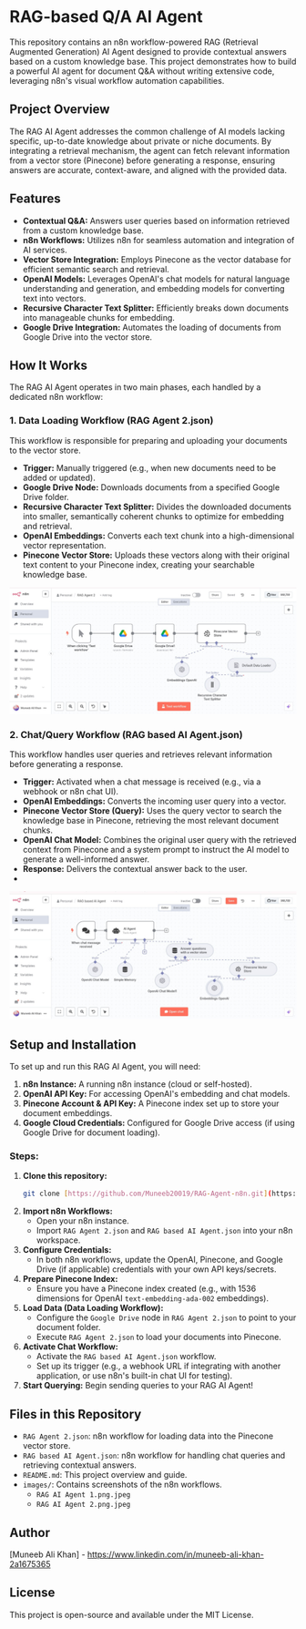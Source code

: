 # RAG-based Q/A AI Agent

This repository contains an n8n workflow-powered RAG (Retrieval Augmented Generation) AI Agent designed to provide contextual answers based on a custom knowledge base. This project demonstrates how to build a powerful AI agent for document Q&A without writing extensive code, leveraging n8n's visual workflow automation capabilities.

## Project Overview

The RAG AI Agent addresses the common challenge of AI models lacking specific, up-to-date knowledge about private or niche documents. By integrating a retrieval mechanism, the agent can fetch relevant information from a vector store (Pinecone) before generating a response, ensuring answers are accurate, context-aware, and aligned with the provided data.

## Features

* **Contextual Q&A:** Answers user queries based on information retrieved from a custom knowledge base.
* **n8n Workflows:** Utilizes n8n for seamless automation and integration of AI services.
* **Vector Store Integration:** Employs Pinecone as the vector database for efficient semantic search and retrieval.
* **OpenAI Models:** Leverages OpenAI's chat models for natural language understanding and generation, and embedding models for converting text into vectors.
* **Recursive Character Text Splitter:** Efficiently breaks down documents into manageable chunks for embedding.
* **Google Drive Integration:** Automates the loading of documents from Google Drive into the vector store.

## How It Works

The RAG AI Agent operates in two main phases, each handled by a dedicated n8n workflow:

### 1. Data Loading Workflow (RAG Agent 2.json)

This workflow is responsible for preparing and uploading your documents to the vector store.

* **Trigger:** Manually triggered (e.g., when new documents need to be added or updated).
* **Google Drive Node:** Downloads documents from a specified Google Drive folder.
* **Recursive Character Text Splitter:** Divides the downloaded documents into smaller, semantically coherent chunks to optimize for embedding and retrieval.
* **OpenAI Embeddings:** Converts each text chunk into a high-dimensional vector representation.
* **Pinecone Vector Store:** Uploads these vectors along with their original text content to your Pinecone index, creating your searchable knowledge base.

![Chat/Query Workflow](images/RAG%20AI%20Agent%201.png.jpeg)

### 2. Chat/Query Workflow (RAG based AI Agent.json)

This workflow handles user queries and retrieves relevant information before generating a response.

* **Trigger:** Activated when a chat message is received (e.g., via a webhook or n8n chat UI).
* **OpenAI Embeddings:** Converts the incoming user query into a vector.
* **Pinecone Vector Store (Query):** Uses the query vector to search the knowledge base in Pinecone, retrieving the most relevant document chunks.
* **OpenAI Chat Model:** Combines the original user query with the retrieved context from Pinecone and a system prompt to instruct the AI model to generate a well-informed answer.
* **Response:** Delivers the contextual answer back to the user.
* 
![Data Loading Workflow](images/RAG%20AI%20Agent%202.png.jpeg)

## Setup and Installation

To set up and run this RAG AI Agent, you will need:

1.  **n8n Instance:** A running n8n instance (cloud or self-hosted).
2.  **OpenAI API Key:** For accessing OpenAI's embedding and chat models.
3.  **Pinecone Account & API Key:** A Pinecone index set up to store your document embeddings.
4.  **Google Cloud Credentials:** Configured for Google Drive access (if using Google Drive for document loading).

### Steps:

1.  **Clone this repository:**
    ```bash
    git clone [https://github.com/Muneeb20019/RAG-Agent-n8n.git](https://github.com/Muneeb20019/RAG-Agent-n8n.git)
    ```
2.  **Import n8n Workflows:**
    * Open your n8n instance.
    * Import `RAG Agent 2.json` and `RAG based AI Agent.json` into your n8n workspace.
3.  **Configure Credentials:**
    * In both n8n workflows, update the OpenAI, Pinecone, and Google Drive (if applicable) credentials with your own API keys/secrets.
4.  **Prepare Pinecone Index:**
    * Ensure you have a Pinecone index created (e.g., with 1536 dimensions for OpenAI `text-embedding-ada-002` embeddings).
5.  **Load Data (Data Loading Workflow):**
    * Configure the `Google Drive` node in `RAG Agent 2.json` to point to your document folder.
    * Execute `RAG Agent 2.json` to load your documents into Pinecone.
6.  **Activate Chat Workflow:**
    * Activate the `RAG based AI Agent.json` workflow.
    * Set up its trigger (e.g., a webhook URL if integrating with another application, or use n8n's built-in chat UI for testing).
7.  **Start Querying:** Begin sending queries to your RAG AI Agent!

## Files in this Repository

* `RAG Agent 2.json`: n8n workflow for loading data into the Pinecone vector store.
* `RAG based AI Agent.json`: n8n workflow for handling chat queries and retrieving contextual answers.
* `README.md`: This project overview and guide.
* `images/`: Contains screenshots of the n8n workflows.
    * `RAG AI Agent 1.png.jpeg`
    * `RAG AI Agent 2.png.jpeg`

## Author

[Muneeb Ali Khan] -  https://www.linkedin.com/in/muneeb-ali-khan-2a1675365

## License

This project is open-source and available under the MIT License.

